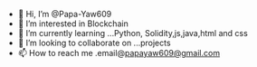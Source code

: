 - 👋 Hi, I’m @Papa-Yaw609
- 👀 I’m interested in Blockchain
- 🌱 I’m currently learning ...Python, Solidity,js,java,html and css
- 💞️ I’m looking to collaborate on ...projects
- 📫 How to reach me .email@papayaw609@gmail.com

<!---
Papa-Yaw609/Papa-Yaw609 is a ✨ special ✨ repository because its `README.md` (this file) appears on your GitHub profile.
You can click the Preview link to take a look at your changes.
--->

